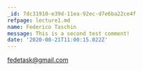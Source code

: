 ```yaml
---
_id: 7dc31910-e39d-11ea-92ec-d7e6ba22ce4f
refpage: lecture1.md
name: Federico Taschin
message: This is a second test comment!
date: '2020-08-21T11:00:15.022Z'
---
```

fedetask@gmail.com
